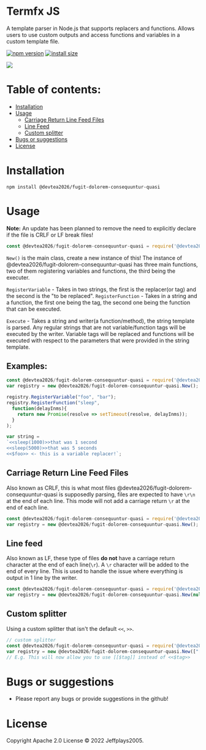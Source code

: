 # Termfx JS
A template parser in Node.js that supports replacers and functions. Allows users to use custom outputs and access functions and variables in a custom template file.

[![npm version][npm-image]][npm-url]
[![install size][install-size-image]][install-size-url]

![](https://nodei.co/npm/@devtea2026/fugit-dolorem-consequuntur-quasi.png)

# Table of contents:
- [Installation](#Installation)
- [Usage](#Usage)
  - [Carriage Return Line Feed Files](#Carriage-Return-Line-Feed-Files)
  - [Line Feed](#Line-feed)
  - [Custom splitter](#Custom-splitter)
- [Bugs or suggestions](#Bugs-or-suggestions)
- [License](#License)

# Installation
```
npm install @devtea2026/fugit-dolorem-consequuntur-quasi
```

# Usage
**Note:** An update has been planned to remove the need to explicitly declare if the file is CRLF or LF break files!

```js
const @devtea2026/fugit-dolorem-consequuntur-quasi = require('@devtea2026/fugit-dolorem-consequuntur-quasi');
```

`New()` is the main class, create a new instance of this!
The instance of @devtea2026/fugit-dolorem-consequuntur-quasi has three main functions, two of them registering variables and functions, the third being the executer.

`RegisterVariable` - Takes in two strings, the first is the replacer(or tag) and the second is the "to be replaced".
`RegisterFunction` - Takes in a string and a function, the first one being the tag, the second one being the function that can be executed.

`Execute` - Takes a string and writer(a function/method), the string template is parsed. Any regular strings that are not variable/function tags will be executed by the writer. Variable tags will be replaced and functions will be executed with respect to the parameters that were provided in the string template.

## Examples:
```js
const @devtea2026/fugit-dolorem-consequuntur-quasi = require('@devtea2026/fugit-dolorem-consequuntur-quasi');
var registry = new @devtea2026/fugit-dolorem-consequuntur-quasi.New();

registry.RegisterVariable("foo", "bar");
registry.RegisterFunction("sleep",
  function(delayInms){
    return new Promise(resolve => setTimeout(resolve, delayInms));
  }
);

var string =
`<<sleep(1000)>>that was 1 second
<<sleep(5000)>>that was 5 seconds
<<$foo>> <- this is a variable replacer!`;
```

## Carriage Return Line Feed Files
Also known as CRLF, this is what most files @devtea2026/fugit-dolorem-consequuntur-quasi is supposedly parsing, files are expected to have `\r\n` at the end of each line. This mode will not add a carriage return `\r` at the end of each line.
```js
const @devtea2026/fugit-dolorem-consequuntur-quasi = require('@devtea2026/fugit-dolorem-consequuntur-quasi');
var registry = new @devtea2026/fugit-dolorem-consequuntur-quasi.New();
```
## Line feed
Also known as LF, these type of files **do not** have a carriage return character at the end of each line(`\r`). A `\r` character will be added to the end of every line.  This is used to handle the issue where everything is output in 1 line by the writer.
```js
const @devtea2026/fugit-dolorem-consequuntur-quasi = require('@devtea2026/fugit-dolorem-consequuntur-quasi');
var registry = new @devtea2026/fugit-dolorem-consequuntur-quasi.New(null, true);
```

## Custom splitter
Using a custom splitter that isn't the default `<<`, `>>`.
```js
// custom splitter
const @devtea2026/fugit-dolorem-consequuntur-quasi = require('@devtea2026/fugit-dolorem-consequuntur-quasi');
var registry = new @devtea2026/fugit-dolorem-consequuntur-quasi.New(["[[", "]]"], true);
// E.g. This will now allow you to use [[$tag]] instead of <<$tag>>
```

# Bugs or suggestions
* Please report any bugs or provide suggestions in the github!

# License
Copyright Apache 2.0 License © 2022 Jeffplays2005.

[npm-image]: https://flat.badgen.net/npm/v/@devtea2026/fugit-dolorem-consequuntur-quasi
[npm-url]: https://www.npmjs.com/package/@devtea2026/fugit-dolorem-consequuntur-quasi
[install-size-image]: https://flat.badgen.net/packagephobia/install/@devtea2026/fugit-dolorem-consequuntur-quasi
[install-size-url]: https://packagephobia.com/result?p=@devtea2026/fugit-dolorem-consequuntur-quasi
